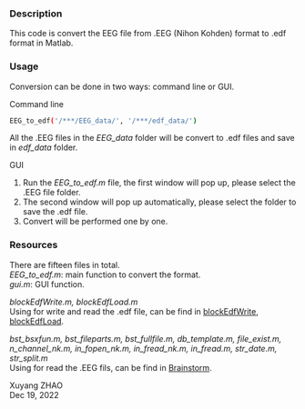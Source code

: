 ### Description  
This code is convert the EEG file from .EEG (Nihon Kohden) format to .edf format in Matlab.  



### Usage  
Conversion can be done in two ways: command line or GUI.  

Command line  
```bash
EEG_to_edf('/***/EEG_data/', '/***/edf_data/')  
```
All the .EEG files in the _EEG_data_ folder will be convert to .edf files and save in _edf_data_ folder.  

GUI  
1. Run the _EEG_to_edf.m_ file, the first window will pop up, please select the .EEG file folder.  
2. The second window will pop up automatically, please select the folder to save the .edf file.  
3. Convert will be performed one by one.  



### Resources  
There are fifteen files in total.  
_EEG_to_edf.m_: main function to convert the format.  
_gui.m_: GUI function.  

_blockEdfWrite.m, blockEdfLoad.m_  
Using for write and read the .edf file, can be find in [blockEdfWrite](https://www.mathworks.com/matlabcentral/fileexchange/46339-blockedfwrite), [blockEdfLoad](https://www.mathworks.com/matlabcentral/fileexchange/42784-blockedfload).  


_bst_bsxfun.m, bst_fileparts.m, bst_fullfile.m, db_template.m, file_exist.m,  
n_channel_nk.m, in_fopen_nk.m, in_fread_nk.m, in_fread.m, str_date.m, str_split.m_  
Using for read the .EEG fils, can be find in [Brainstorm](https://www.mathworks.com/matlabcentral/fileexchange/64589-brainstorm).  



Xuyang ZHAO  
Dec 19, 2022  